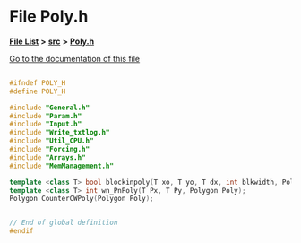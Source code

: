 

# File Poly.h

[**File List**](files.md) **>** [**src**](dir_68267d1309a1af8e8297ef4c3efbcdba.md) **>** [**Poly.h**](Poly_8h.md)

[Go to the documentation of this file](Poly_8h.md)


```C++

#ifndef POLY_H
#define POLY_H

#include "General.h"
#include "Param.h"
#include "Input.h"
#include "Write_txtlog.h"
#include "Util_CPU.h"
#include "Forcing.h"
#include "Arrays.h"
#include "MemManagement.h"

template <class T> bool blockinpoly(T xo, T yo, T dx, int blkwidth, Polygon Poly);
template <class T> int wn_PnPoly(T Px, T Py, Polygon Poly);
Polygon CounterCWPoly(Polygon Poly);


// End of global definition
#endif
```


